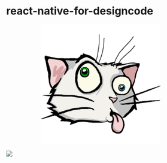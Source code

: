 # react-native-for-designcode

<p align="center">
  <img width="320" src="./assets/icon.png">
</p>
<p><img width='415' src='https://p97.f4.n0.cdn.getcloudapp.com/items/6quD4rYZ/app.gif?v=a6cc3daeb71ff8b54f34de7260af62ca'/></p>
